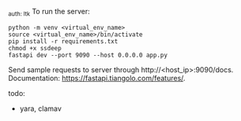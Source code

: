<sub>auth: ltk</sub>
To run the server:
```
python -m venv <virtual_env_name>
source <virtual_env_name>/bin/activate
pip install -r requirements.txt
chmod +x ssdeep
fastapi dev --port 9090 --host 0.0.0.0 app.py
```

Send sample requests to server through http://<host_ip>:9090/docs.  
Documentation: https://fastapi.tiangolo.com/features/.  

todo:
- yara, clamav
